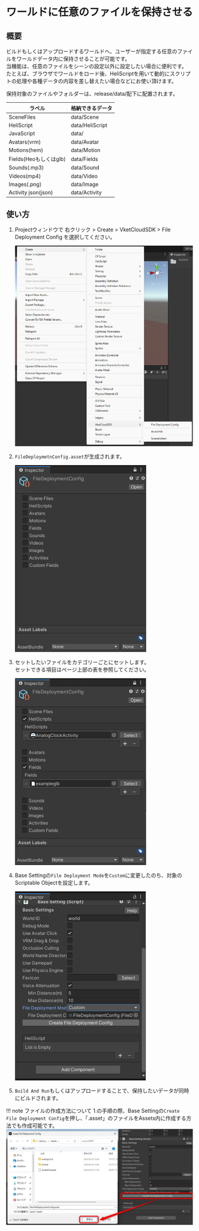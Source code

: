 # ワールドに任意のファイルを保持させる

## 概要

ビルドもしくはアップロードするワールドへ、ユーザーが指定する任意のファイルをワールドデータ内に保持させることが可能です。<br>
当機能は、任意のファイルをシーンの設定以外に設定したい場合に便利です。<br>
たとえば、ブラウザでワールドをロード後、HeliScriptを用いて動的にスクリプトの処理や各種データの内容を差し替えたい場合などにお使い頂けます。

保持対象のファイルやフォルダーは、release/data/配下に配置されます。

| ラベル | 格納できるデータ |
| ----   | ---- |
| SceneFiles | data/Scene |
| HeliScript | data/HeliScript |
| JavaScript | data/ |
| Avatars(vrm) | data/Avatar |
| Motions(hem) | data/Motion |
| Fields(Heoもしくはglb) | data/Fields |
| Sounds(.mp3) | data/Sound |
| Videos(mp4) | data/Video |
| Images(.png) | data/Image |
| Activity json(json) | data/Activity |

## 使い方

1. Projectウィンドウで 右クリック > Create > VketCloudSDK > File Deployment Config を選択してください。

    ![FileDeploymentConfig](img/filedeploymentconfig_01.jpg)

1. `FileDeploymetnConfig.asset`が生成されます。

    ![FileDeploymentConfig](img/filedeploymentconfig_02.jpg)

1. セットしたいファイルをカテゴリーごとにセットします。<br>
セットできる項目はページ上部の表を参照してください。

    ![FileDeploymentConfig](img/filedeploymentconfig_03.jpg)

1. Base Settingの`File Deployment Mode`を`Custom`に変更したのち、対象のScriptable Objectを設定します。

    ![FileDeploymentConfig](img/filedeploymentconfig_04.jpg)

1. `Build And Run`もしくはアップロードすることで、保持したいデータが同時にビルドされます。

!!! note ファイルの作成方法について
    1.の手順の際、Base Settingの`Create File Deployment Config`を押し、「.asset」のファイルをAssets内に作成する方法でも作成可能です。
    ![FileDeploymentConfig](img/filedeploymentconfig_05.jpg)
